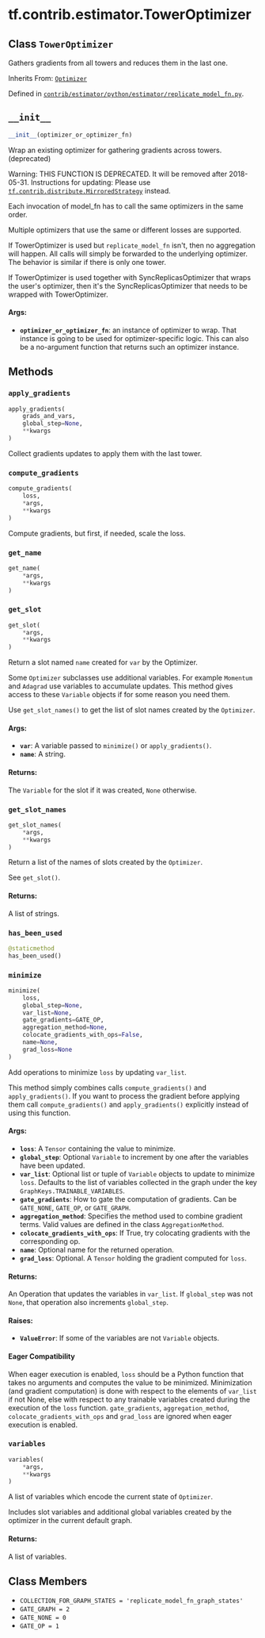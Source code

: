 <div itemscope itemtype="http://developers.google.com/ReferenceObject">
<meta itemprop="name" content="tf.contrib.estimator.TowerOptimizer" />
<meta itemprop="path" content="Stable" />
<meta itemprop="property" content="__init__"/>
<meta itemprop="property" content="apply_gradients"/>
<meta itemprop="property" content="compute_gradients"/>
<meta itemprop="property" content="get_name"/>
<meta itemprop="property" content="get_slot"/>
<meta itemprop="property" content="get_slot_names"/>
<meta itemprop="property" content="has_been_used"/>
<meta itemprop="property" content="minimize"/>
<meta itemprop="property" content="variables"/>
<meta itemprop="property" content="COLLECTION_FOR_GRAPH_STATES"/>
<meta itemprop="property" content="GATE_GRAPH"/>
<meta itemprop="property" content="GATE_NONE"/>
<meta itemprop="property" content="GATE_OP"/>
</div>

# tf.contrib.estimator.TowerOptimizer

## Class `TowerOptimizer`

Gathers gradients from all towers and reduces them in the last one.

Inherits From: [`Optimizer`](../../../tf/train/Optimizer.md)



Defined in [`contrib/estimator/python/estimator/replicate_model_fn.py`](https://github.com/tensorflow/estimator/tree/master/tensorflow_estimator/contrib/estimator/python/estimator/replicate_model_fn.py).

<!-- Placeholder for "Used in" -->


<h2 id="__init__"><code>__init__</code></h2>

``` python
__init__(optimizer_or_optimizer_fn)
```

Wrap an existing optimizer for gathering gradients across towers. (deprecated)

Warning: THIS FUNCTION IS DEPRECATED. It will be removed after 2018-05-31.
Instructions for updating:
Please use <a href="../../../tf/contrib/distribute/MirroredStrategy.md"><code>tf.contrib.distribute.MirroredStrategy</code></a> instead.

Each invocation of model_fn has to call the same optimizers in the same
order.

Multiple optimizers that use the same or different losses are supported.

If TowerOptimizer is used but `replicate_model_fn` isn't, then no
aggregation will happen.  All calls will simply be forwarded to the
underlying optimizer. The behavior is similar if there is only one tower.

If TowerOptimizer is used together with SyncReplicasOptimizer that wraps
the user's optimizer, then it's the SyncReplicasOptimizer that needs to be
wrapped with TowerOptimizer.

#### Args:


* <b>`optimizer_or_optimizer_fn`</b>: an instance of optimizer to wrap.  That
  instance is going to be used for optimizer-specific logic.  This can
  also be a no-argument function that returns such an optimizer instance.



## Methods

<h3 id="apply_gradients"><code>apply_gradients</code></h3>

``` python
apply_gradients(
    grads_and_vars,
    global_step=None,
    **kwargs
)
```

Collect gradients updates to apply them with the last tower.


<h3 id="compute_gradients"><code>compute_gradients</code></h3>

``` python
compute_gradients(
    loss,
    *args,
    **kwargs
)
```

Compute gradients, but first, if needed, scale the loss.


<h3 id="get_name"><code>get_name</code></h3>

``` python
get_name(
    *args,
    **kwargs
)
```




<h3 id="get_slot"><code>get_slot</code></h3>

``` python
get_slot(
    *args,
    **kwargs
)
```

Return a slot named `name` created for `var` by the Optimizer.

Some `Optimizer` subclasses use additional variables.  For example
`Momentum` and `Adagrad` use variables to accumulate updates.  This method
gives access to these `Variable` objects if for some reason you need them.

Use `get_slot_names()` to get the list of slot names created by the
`Optimizer`.

#### Args:


* <b>`var`</b>: A variable passed to `minimize()` or `apply_gradients()`.
* <b>`name`</b>: A string.


#### Returns:

The `Variable` for the slot if it was created, `None` otherwise.


<h3 id="get_slot_names"><code>get_slot_names</code></h3>

``` python
get_slot_names(
    *args,
    **kwargs
)
```

Return a list of the names of slots created by the `Optimizer`.

See `get_slot()`.

#### Returns:

A list of strings.


<h3 id="has_been_used"><code>has_been_used</code></h3>

``` python
@staticmethod
has_been_used()
```




<h3 id="minimize"><code>minimize</code></h3>

``` python
minimize(
    loss,
    global_step=None,
    var_list=None,
    gate_gradients=GATE_OP,
    aggregation_method=None,
    colocate_gradients_with_ops=False,
    name=None,
    grad_loss=None
)
```

Add operations to minimize `loss` by updating `var_list`.

This method simply combines calls `compute_gradients()` and
`apply_gradients()`. If you want to process the gradient before applying
them call `compute_gradients()` and `apply_gradients()` explicitly instead
of using this function.

#### Args:


* <b>`loss`</b>: A `Tensor` containing the value to minimize.
* <b>`global_step`</b>: Optional `Variable` to increment by one after the
  variables have been updated.
* <b>`var_list`</b>: Optional list or tuple of `Variable` objects to update to
  minimize `loss`.  Defaults to the list of variables collected in
  the graph under the key `GraphKeys.TRAINABLE_VARIABLES`.
* <b>`gate_gradients`</b>: How to gate the computation of gradients.  Can be
  `GATE_NONE`, `GATE_OP`, or  `GATE_GRAPH`.
* <b>`aggregation_method`</b>: Specifies the method used to combine gradient terms.
  Valid values are defined in the class `AggregationMethod`.
* <b>`colocate_gradients_with_ops`</b>: If True, try colocating gradients with
  the corresponding op.
* <b>`name`</b>: Optional name for the returned operation.
* <b>`grad_loss`</b>: Optional. A `Tensor` holding the gradient computed for `loss`.


#### Returns:

An Operation that updates the variables in `var_list`.  If `global_step`
was not `None`, that operation also increments `global_step`.



#### Raises:


* <b>`ValueError`</b>: If some of the variables are not `Variable` objects.



#### Eager Compatibility
When eager execution is enabled, `loss` should be a Python function that
takes no arguments and computes the value to be minimized. Minimization (and
gradient computation) is done with respect to the elements of `var_list` if
not None, else with respect to any trainable variables created during the
execution of the `loss` function. `gate_gradients`, `aggregation_method`,
`colocate_gradients_with_ops` and `grad_loss` are ignored when eager
execution is enabled.



<h3 id="variables"><code>variables</code></h3>

``` python
variables(
    *args,
    **kwargs
)
```

A list of variables which encode the current state of `Optimizer`.

Includes slot variables and additional global variables created by the
optimizer in the current default graph.

#### Returns:

A list of variables.




## Class Members

* `COLLECTION_FOR_GRAPH_STATES = 'replicate_model_fn_graph_states'` <a id="COLLECTION_FOR_GRAPH_STATES"></a>
* `GATE_GRAPH = 2` <a id="GATE_GRAPH"></a>
* `GATE_NONE = 0` <a id="GATE_NONE"></a>
* `GATE_OP = 1` <a id="GATE_OP"></a>
